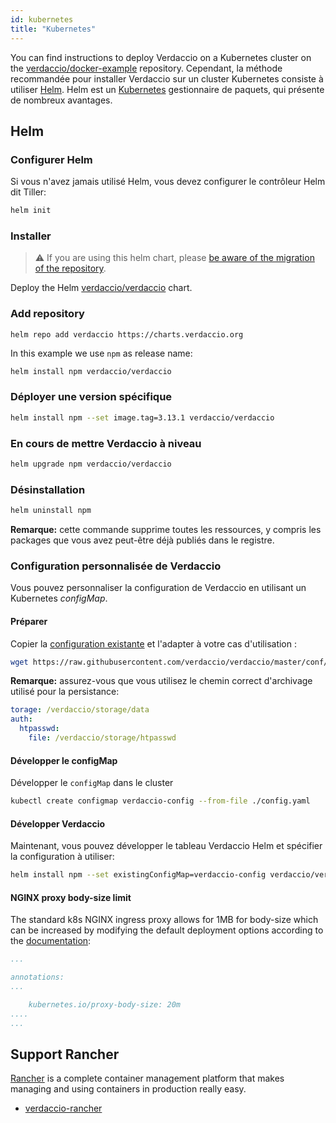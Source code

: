 ```yaml
---
id: kubernetes
title: "Kubernetes"
---
```


 You can find instructions to deploy Verdaccio on a Kubernetes cluster on the [verdaccio/docker-example](https://github.com/verdaccio/verdaccio/tree/5.x/docker-examples/kubernetes-example) repository. Cependant, la méthode recommandée pour installer Verdaccio sur un cluster Kubernetes consiste à utiliser [Helm](https://helm.sh). Helm est un [Kubernetes](https://kubernetes.io) gestionnaire de paquets, qui présente de nombreux avantages.

## Helm

### Configurer Helm

Si vous n'avez jamais utilisé Helm, vous devez configurer le contrôleur Helm dit Tiller:

```bash
helm init
```

### Installer

> ⚠️ If you are using this helm chart, please [be aware of the migration of the repository](https://github.com/verdaccio/verdaccio/issues/1767).

Deploy the Helm [verdaccio/verdaccio](https://github.com/verdaccio/charts) chart.

### Add repository

    helm repo add verdaccio https://charts.verdaccio.org
    

In this example we use `npm` as release name:

```bash
helm install npm verdaccio/verdaccio
```

### Déployer une version spécifique

```bash
helm install npm --set image.tag=3.13.1 verdaccio/verdaccio
```

### En cours de mettre Verdaccio à niveau

```bash
helm upgrade npm verdaccio/verdaccio
```

### Désinstallation

```bash
helm uninstall npm
```

**Remarque:** cette commande supprime toutes les ressources, y compris les packages que vous avez peut-être déjà publiés dans le registre.

### Configuration personnalisée de Verdaccio

Vous pouvez personnaliser la configuration de Verdaccio en utilisant un Kubernetes *configMap*.

#### Préparer

Copier la [configuration existante](https://github.com/verdaccio/verdaccio/blob/master/conf/docker.yaml) et l'adapter à votre cas d'utilisation :

```bash
wget https://raw.githubusercontent.com/verdaccio/verdaccio/master/conf/docker.yaml -O config.yaml
```

**Remarque:** assurez-vous que vous utilisez le chemin correct d'archivage utilisé pour la persistance:

```yaml
torage: /verdaccio/storage/data
auth:
  htpasswd:
    file: /verdaccio/storage/htpasswd
```

#### Développer le configMap

Développer le `configMap` dans le cluster

```bash
kubectl create configmap verdaccio-config --from-file ./config.yaml
```

#### Développer Verdaccio

Maintenant, vous pouvez développer le tableau Verdaccio Helm et spécifier la configuration à utiliser:

```bash
helm install npm --set existingConfigMap=verdaccio-config verdaccio/verdaccio
```

#### NGINX proxy body-size limit

The standard k8s NGINX ingress proxy allows for 1MB for body-size which can be increased by modifying the default deployment options according to the [documentation](https://kubernetes.github.io/ingress-nginx/user-guide/nginx-configuration/annotations/#custom-max-body-size):

```yaml
...

annotations:
...

    kubernetes.io/proxy-body-size: 20m
....    
...

```

## Support Rancher

[Rancher](http://rancher.com/) is a complete container management platform that makes managing and using containers in production really easy.

* [verdaccio-rancher](https://github.com/lgaticaq/verdaccio-rancher)